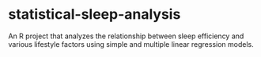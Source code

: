 # statistical-sleep-analysis
An R project that analyzes the relationship between sleep efficiency and various lifestyle factors using simple and multiple linear regression models.
